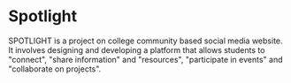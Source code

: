 # Spotlight
SPOTLIGHT is a project on college community based social media website.  It involves designing and developing a platform that allows students to "connect", "share information" and "resources", "participate in events" and "collaborate on projects".
